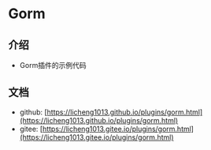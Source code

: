 # Gorm
## 介绍
- Gorm插件的示例代码

## 文档
- github: [https://licheng1013.github.io/plugins/gorm.html](https://licheng1013.github.io/plugins/gorm.html)
- gitee: [https://licheng1013.gitee.io/plugins/gorm.html](https://licheng1013.gitee.io/plugins/gorm.html)